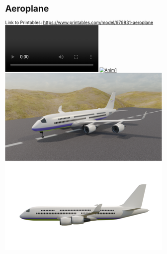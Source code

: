 # Aeroplane
Link to Printables: https://www.printables.com/model/979831-aeroplane
![Anim1](https://github.com/amoghagrawal/aeroplane/blob/main/Fly%20Off.mp4)
[![Anim1](https://img.youtube.com/vi/7aVJGsvcXe8/0.jpg)](https://www.youtube.com/watch?v=7aVJGsvcXe8)
![Render1](https://github.com/amoghagrawal/aeroplane/blob/main/0001.png)
![Render2](https://github.com/amoghagrawal/aeroplane/blob/main/Side%20Transparent.png)

